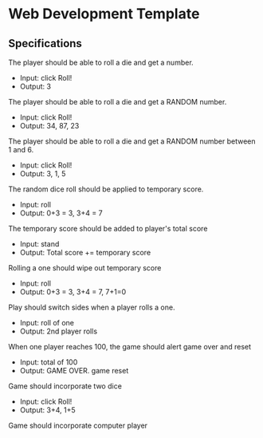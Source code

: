 # Web Development Template

## Specifications

The player should be able to roll a die and get a number.
* Input: click Roll!
* Output: 3

The player should be able to roll a die and get a RANDOM number.
* Input: click Roll!
* Output: 34, 87, 23

The player should be able to roll a die and get a RANDOM number between 1 and 6.
* Input: click Roll!
* Output: 3, 1, 5

The random dice roll should be applied to temporary score.
* Input: roll
* Output: 0+3 = 3, 3+4 = 7

The temporary score should be added to player's total score
* Input: stand
* Output: Total score += temporary score

Rolling a one should wipe out temporary score
* Input: roll
* Output: 0+3 = 3, 3+4 = 7, 7+1=0

Play should switch sides when a player rolls a one.
* Input: roll of one
* Output: 2nd player rolls

When one player reaches 100, the game should alert game over and reset
* Input: total of 100
* Output: GAME OVER. game reset

Game should incorporate two dice
* Input: click Roll!
* Output: 3+4, 1+5

Game should incorporate computer player
